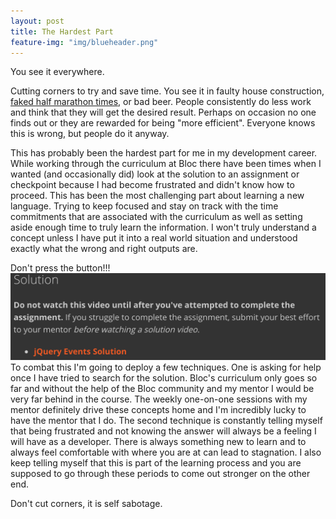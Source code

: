 ```yaml
---
layout: post
title: The Hardest Part 
feature-img: "img/blueheader.png"
---
```


You see it everywhere.

Cutting corners to try and save time. You see it in faulty house construction, [faked half marathon times](http://www.marathoninvestigation.com/2017/02/runner-disqualified-after-claiming-2nd.html), or bad beer. People consistently do less work and think that they will get the desired result. Perhaps on occasion no one finds out or they are rewarded for being "more efficient". Everyone knows this is wrong, but people do it anyway.

This has probably been the hardest part for me in my development career. While working through the curriculum at Bloc there have been times when I wanted (and occasionally did) look at the solution to an assignment or checkpoint because I had become frustrated and didn't know how to proceed. This has been the most challenging part about learning a new language. Trying to keep focused and stay on track with the time commitments that are associated with the curriculum as well as setting aside enough time to truly learn the information. I won't truly understand a concept unless I have put it into a real world situation and understood exactly what the wrong and right outputs are.

Don't press the button!!!
![The Solution](/img/solution.png)
To combat this I'm going to deploy a few techniques. One is asking for help once I have tried to search for the solution. Bloc's curriculum only goes so far and without the help of the Bloc community and my mentor I would be very far behind in the course. The weekly one-on-one sessions with my mentor definitely drive these concepts home and I'm incredibly lucky to have the mentor that I do. The second technique is constantly telling myself that being frustrated and not knowing the answer will always be a feeling I will have as a developer. There is always something new to learn and to always feel comfortable with where you are at can lead to stagnation. I also keep telling myself that this is part of the learning process and you are supposed to go through these periods to come out stronger on the other end.

Don't cut corners, it is self sabotage.
